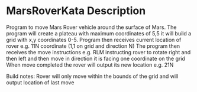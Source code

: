 # MarsRoverKata Description
Program to move Mars Rover vehicle around the surface of Mars.
The program will create a plateau with maximum coordinates of 5,5 it will build a grid with x,y coordinates 0-5. 
Program then receives current location of rover e.g. 11N coordinate (1,1 on grid and direction N)
The program then receives the move instructions e.g. RLM instructing rover to rotate right and then left and then move in direction it is facing one coordinate on the grid
When move completed the rover will output its new location e.g. 21N

Build notes:
Rover will only move within the bounds of the grid and will output location of last move
